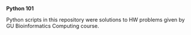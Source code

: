 **Python 101**


Python scripts in this repository were solutions to HW problems given by GU Bioinformatics Computing course.
